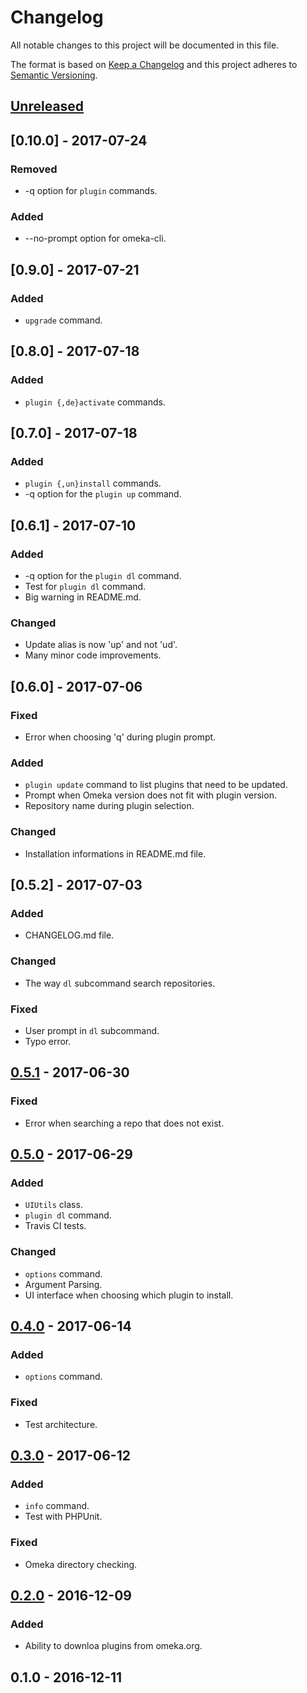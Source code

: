 # Changelog
All notable changes to this project will be documented in this file.

The format is based on [Keep a Changelog](http://keepachangelog.com/en/1.0.0/)
and this project adheres to [Semantic Versioning](http://semver.org/spec/v2.0.0.html).

## [Unreleased]

## [0.10.0] - 2017-07-24
### Removed
- -q option for `plugin` commands.

### Added
- --no-prompt option for omeka-cli.

## [0.9.0] - 2017-07-21
### Added
- `upgrade` command.

## [0.8.0] - 2017-07-18
### Added
- `plugin {,de}activate` commands.

## [0.7.0] - 2017-07-18
### Added
- `plugin {,un}install` commands.
- -q option for the `plugin up` command.

## [0.6.1] - 2017-07-10
### Added
- -q option for the `plugin dl` command.
- Test for `plugin dl` command.
- Big warning in README.md.

### Changed
- Update alias is now 'up' and not 'ud'.
- Many minor code improvements.

## [0.6.0] - 2017-07-06
### Fixed
- Error when choosing 'q' during plugin prompt.

### Added
- `plugin update` command to list plugins that need to be updated.
- Prompt when Omeka version does not fit with plugin version.
- Repository name during plugin selection.

### Changed
- Installation informations in README.md file.

## [0.5.2] - 2017-07-03
### Added
- CHANGELOG.md file.

### Changed
- The way `dl` subcommand search repositories.

### Fixed
- User prompt in `dl` subcommand.
- Typo error.

## [0.5.1] - 2017-06-30
### Fixed
- Error when searching a repo that does not exist.

## [0.5.0] - 2017-06-29
### Added
- `UIUtils` class.
- `plugin dl` command.
- Travis CI tests.

### Changed
- `options` command.
- Argument Parsing.
- UI interface when choosing which plugin to install.

## [0.4.0] - 2017-06-14
### Added
- `options` command.

### Fixed
- Test architecture.

## [0.3.0] - 2017-06-12
### Added
- `info` command.
- Test with PHPUnit.

### Fixed
- Omeka directory checking.

## [0.2.0] - 2016-12-09
### Added
- Ability to downloa plugins from omeka.org.

## 0.1.0 - 2016-12-11

[Unreleased]: https://github.com/biblibre/omeka-cli/compare/v0.5.1...HEAD
[0.5.1]: https://github.com/biblibre/omeka-cli/compare/v0.5.0...v0.5.1
[0.5.0]: https://github.com/biblibre/omeka-cli/compare/v0.4.0...v0.5.0
[0.4.0]: https://github.com/biblibre/omeka-cli/compare/v0.3.0...v0.4.0
[0.3.0]: https://github.com/biblibre/omeka-cli/compare/v0.2.0...v0.3.0
[0.2.0]: https://github.com/biblibre/omeka-cli/compare/v0.1.0...v0.2.0
